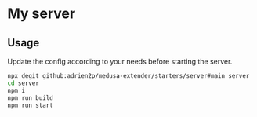 # My server

## Usage

Update the config according to your needs before starting the server.

```bash
npx degit github:adrien2p/medusa-extender/starters/server#main server
cd server
npm i
npm run build
npm run start
```